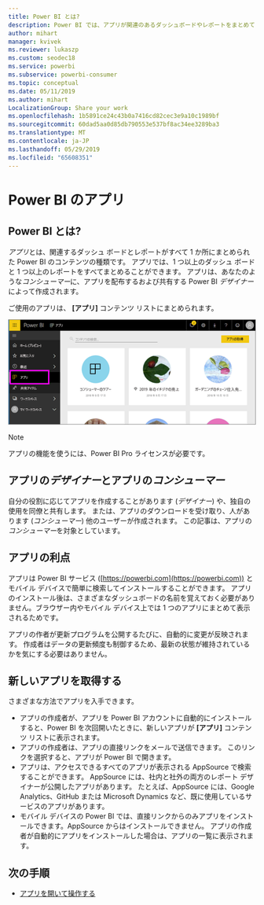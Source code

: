 ```yaml
---
title: Power BI とは?
description: Power BI では、アプリが関連のあるダッシュボードやレポートをまとめて 1 つの場所に表示します。
author: mihart
manager: kvivek
ms.reviewer: lukaszp
ms.custom: seodec18
ms.service: powerbi
ms.subservice: powerbi-consumer
ms.topic: conceptual
ms.date: 05/11/2019
ms.author: mihart
LocalizationGroup: Share your work
ms.openlocfilehash: 1b5891ce24c43b0a7416cd82cec3e9a10c1989bf
ms.sourcegitcommit: 60dad5aa0d85db790553e537bf8ac34ee3289ba3
ms.translationtype: MT
ms.contentlocale: ja-JP
ms.lasthandoff: 05/29/2019
ms.locfileid: "65608351"
---
```

# <a name="apps-in-power-bi"></a>Power BI のアプリ
## <a name="what-is-a-power-bi-app"></a>Power BI とは?
*アプリ*とは、関連するダッシュ ボードとレポートがすべて 1 か所にまとめられた Power BI のコンテンツの種類です。 アプリでは、1 つ以上のダッシュ ボードと 1 つ以上のレポートをすべてまとめることができます。 アプリは、あなたのような*コンシューマー*に、アプリを配布するおよび共有する Power BI *デザイナー*によって作成されます。 

ご使用のアプリは、 **[アプリ]** コンテンツ リストにまとめられます。

![Power BI のアプリ](./media/end-user-apps/power-bi-apps-nav.png)

> [!NOTE]
> アプリの機能を使うには、Power BI Pro ライセンスが必要です。 <!-- add link to how to figure out your license -->

## <a name="app-designers-and-app-consumers"></a>アプリの***デザイナー***とアプリの***コンシューマー***
自分の役割に応じてアプリを作成することがあります (*デザイナー*) や、独自の使用を同僚と共有します。 または、アプリのダウンロードを受け取り、人があります (*コンシューマー*) 他のユーザーが作成されます。 この記事は、アプリの*コンシューマー*を対象としています。

## <a name="advantages-of-apps"></a>アプリの利点
アプリは Power BI サービス ([https://powerbi.com](https://powerbi.com)) とモバイル デバイスで簡単に検索してインストールすることができます。 アプリのインストール後は、さまざまなダッシュボードの名前を覚えておく必要がありません。ブラウザー内やモバイル デバイス上では 1 つのアプリにまとめて表示されるためです。

アプリの作者が更新プログラムを公開するたびに、自動的に変更が反映されます。 作成者はデータの更新頻度も制御するため、最新の状態が維持されているかを気にする必要はありません。 

<!-- add conceptual art -->
## <a name="get-a-new-app"></a>新しいアプリを取得する
さまざまな方法でアプリを入手できます。 
- アプリの作成者が、アプリを Power BI アカウントに自動的にインストールすると、Power BI を次回開いたときに、新しいアプリが **[アプリ]** コンテンツ リストに表示されます。 
- アプリの作成者は、アプリの直接リンクをメールで送信できます。 このリンクを選択すると、アプリが Power BI で開きます。
- アプリは、アクセスできるすべてのアプリが表示される AppSource で検索することができます。 AppSource には、社内と社外の両方のレポート デザイナーが公開したアプリがあります。 たとえば、AppSource には、Google Analytics、GitHub または Microsoft Dynamics など、既に使用しているサービスのアプリがあります。 
- モバイル デバイスの Power BI では、直接リンクからのみアプリをインストールできます。AppSource からはインストールできません。 アプリの作成者が自動的にアプリをインストールした場合は、アプリの一覧に表示されます。


## <a name="next-step"></a>次の手順
* [アプリを開いて操作する](end-user-app-view.md)


